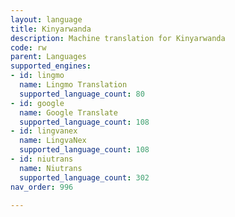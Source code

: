 ```yaml
---
layout: language
title: Kinyarwanda
description: Machine translation for Kinyarwanda
code: rw
parent: Languages
supported_engines:
- id: lingmo
  name: Lingmo Translation
  supported_language_count: 80
- id: google
  name: Google Translate
  supported_language_count: 108
- id: lingvanex
  name: LingvaNex
  supported_language_count: 108
- id: niutrans
  name: Niutrans
  supported_language_count: 302
nav_order: 996

---
```



